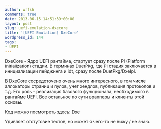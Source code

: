 ```yaml
---
author: wrfsh
comments: true
date: 2013-06-15 14:51:39+00:00
layout: post
slug: uefi-emulation-dxecore
title: '[UEFI Emulation] DxeCore'
wordpress_id: 144
tags:
- UEFI
---
```


DxeCore - Ядро UEFI рантайма, стартует сразу после PI (Platform Initialization) стадии. В терминах DuetPkg, где Pi стадия заключается в инициализации пейджинга и idt, сразу после DuetPkg/DxeIpl.

В DxeCore сосредоточено очень много интересного, в том числе аллокаторы страниц и пулов, учет хендлов, публикация протоколов и т.д. Его роль - реализация базового функционала, необходимого в рантайме UEFI. Все остальное по сути врапперы и клиенты этой основы.

Код можно посмотреть здесь: [Dxe](http://sourceforge.net/p/edk2/code/HEAD/tree/trunk/edk2/MdeModulePkg/Core/Dxe)

Удивляет отстутсвие тестов, но может я чего-то не вижу / не знаю.

